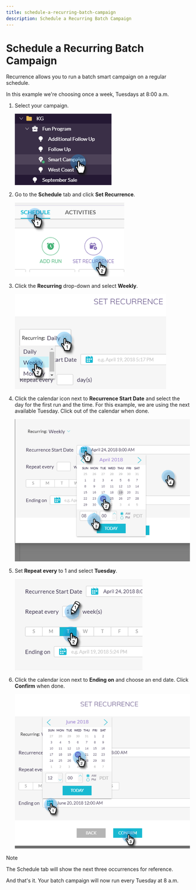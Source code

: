 ```yaml
---
title: schedule-a-recurring-batch-campaign
description: Schedule a Recurring Batch Campaign
---
```


# Schedule a Recurring Batch Campaign

Recurrence allows you to run a batch smart campaign on a regular schedule.

In this example we're choosing once a week, Tuesdays at 8:00 a.m.

1. Select your campaign.

   ![Image One](/help/sky/assets/smart-campaigns/schedule-a-recurring-batch-campaign/schedule-a-recurring-batch-campaign-1.png)

1. Go to the **Schedule** tab and click **Set Recurrence**.

   ![Image Two](/help/sky/assets/smart-campaigns/schedule-a-recurring-batch-campaign/schedule-a-recurring-batch-campaign-2.png)

1. Click the **Recurring** drop-down and select **Weekly**.

   ![Image Three](/help/sky/assets/smart-campaigns/schedule-a-recurring-batch-campaign/schedule-a-recurring-batch-campaign-3.png)

1. Click the calendar icon next to **Recurrence Start Date** and select the day for the first run and the time. For this example, we are using the next available Tuesday. Click out of the calendar when done.

   ![Image Four](/help/sky/assets/smart-campaigns/schedule-a-recurring-batch-campaign/schedule-a-recurring-batch-campaign-4.png)

1. Set **Repeat every** to 1 and select **Tuesday**.

   ![Image Five](/help/sky/assets/smart-campaigns/schedule-a-recurring-batch-campaign/schedule-a-recurring-batch-campaign-5.png)

1. Click the calendar icon next to **Ending on** and choose an end date. Click **Confirm** when done.

   ![Image Six](/help/sky/assets/smart-campaigns/schedule-a-recurring-batch-campaign/schedule-a-recurring-batch-campaign-6.png)

>[!NOTE]
>
>The Schedule tab will show the next three occurrences for
>reference.

And that's it. Your batch campaign will now run every Tuesday at 8 a.m.
